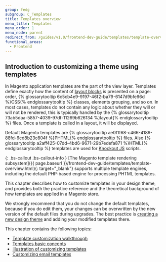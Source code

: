 ```yaml
---
group: fedg
subgroup: C_Templates
title: Templates overview
menu_title: Templates
menu_order: 1
menu_node: parent
redirect_from: /guides/v1.0/frontend-dev-guide/templates/template-overview.html
functional_areas:
  - Frontend
---
```


## Introduction to customizing a theme using templates

In Magento application templates are the part of the view layer. Templates define exactly how the content of <a href="{{ page.baseurl }}/frontend-dev-guide/layouts/layout-overview.html" target="_blank">layout blocks</a> is presented on a page: order, {% glossarytooltip 6c5cb4e9-9197-46f2-ba79-6147d9bfe66d %}CSS{% endglossarytooltip %} classes, elements grouping, and so on.
In most cases, templates do not contain any logic about whether they will or will not be rendered, this is typically handled by the {% glossarytooltip 73ab5daa-5857-4039-97df-11269b626134 %}layout{% endglossarytooltip %} files. Once a template is called in a layout, it will be displayed.

Default Magento templates are {% glossarytooltip ae0f1f68-c466-4189-88fd-6cd8b23c804f %}PHTML{% endglossarytooltip %} files. Also {% glossarytooltip a2aff425-07dd-4bd6-9671-29b7edefa871 %}HTML{% endglossarytooltip %} templates are used for [Knockout JS](http://knockoutjs.com/index.html) scripts.

{: .bs-callout .bs-callout-info }
[The Magento template rendering subsystem]({{ page.baseurl }}/frontend-dev-guide/templates/template-overview.html){: target="_blank"} supports multiple template engines, including the default PHP-based engine for processing PHTML templates.

This chapter describes how to customize templates in your design theme, and provides both the practice reference and the theoretical background of how templates are applied in a Magento store.


We strongly recommend that you do not change the default templates, because if you do edit them, your changes can be overwritten by the new version of the default files during upgrades.
The best practice is <a href="{{ page.baseurl }}/frontend-dev-guide/themes/theme-create.html" target="_blank">creating a new design theme</a> and adding your modified templates there.

This chapter contains the following topics:

* <a href="{{ page.baseurl }}/frontend-dev-guide/templates/template-walkthrough.html" target="_blank">Template customization walkthrough</a>
* <a href="{{ page.baseurl }}/frontend-dev-guide/templates/template-override.html" target="_blank">Templates basic concepts</a>
* <a href="{{ page.baseurl }}/frontend-dev-guide/templates/template-sample.html" target="_blank">Illustration of customizing templates</a>
* <a href="{{ page.baseurl }}/frontend-dev-guide/templates/template-email.html" target="_blank">Customizing email templates</a>
